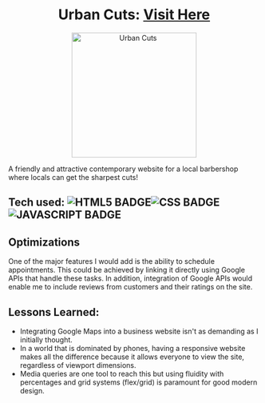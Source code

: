 <h1 align="center">Urban Cuts: <a target="_blank" href="https://jordan-russo.github.io/urban-cuts//">Visit Here</a></h1>
<p align="center"> 
  <a target="_blank" href="https://jordan-russo.github.io/urban-cuts/">
    <img align="center" src="images/urbancuts.gif" alt="Urban Cuts" height="250px"/>
  </a>
</p>

A friendly and attractive contemporary website for a local barbershop where locals can get the sharpest cuts!

## Tech used: ![HTML5 BADGE](https://img.shields.io/static/v1?label=|&message=HTML5&color=23555f&style=plastic&logo=html5)![CSS BADGE](https://img.shields.io/static/v1?label=|&message=CSS3&color=285f65&style=plastic&logo=css3)![JAVASCRIPT BADGE](https://img.shields.io/static/v1?label=|&message=JAVASCRIPT&color=3c7f5d&style=plastic&logo=javascript)

## Optimizations

One of the major features I would add is the ability to schedule appointments. 
This could be achieved by linking it directly using Google APIs that handle these tasks. 
In addition, integration of Google APIs would enable me to include reviews from customers and their ratings on the site.

## Lessons Learned:
<ul>
  <li>Integrating Google Maps into a business website isn't as demanding as I initially thought. </li>
  <li>In a world that is dominated by phones, having a responsive website makes all the difference because it allows everyone to view the site, regardless of viewport dimensions.</li>
  <li>Media queries are one tool to reach this but using fluidity with percentages and grid systems (flex/grid) is paramount for good modern design.</li>
</ul>

